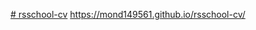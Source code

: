 [# rsschool-cv](https://mond149561.github.io/rsschool-cv/cv)
https://mond149561.github.io/rsschool-cv/
